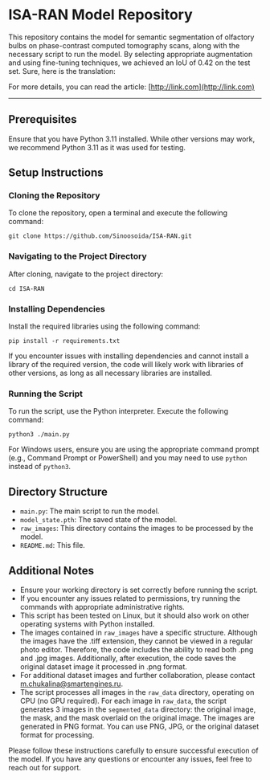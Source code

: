 
# ISA-RAN Model Repository

This repository contains the model for semantic segmentation of olfactory bulbs on phase-contrast computed tomography scans, along with the necessary script to run the model. By selecting appropriate augmentation and using fine-tuning techniques, we achieved an IoU of 0.42 on the test set. Sure, here is the translation:


For more details, you can read the article: [http://link.com](http://link.com)

---

## Prerequisites

Ensure that you have Python 3.11 installed. While other versions may work, we recommend Python 3.11 as it was used for testing.

## Setup Instructions

### Cloning the Repository

To clone the repository, open a terminal and execute the following command:
```
git clone https://github.com/Sinoosoida/ISA-RAN.git
```

### Navigating to the Project Directory

After cloning, navigate to the project directory:
```
cd ISA-RAN
```

### Installing Dependencies

Install the required libraries using the following command:
```
pip install -r requirements.txt
```
If you encounter issues with installing dependencies and cannot install a library of the required version, the code will likely work with libraries of other versions, as long as all necessary libraries are installed.

### Running the Script

To run the script, use the Python interpreter. Execute the following command:
```
python3 ./main.py
```
For Windows users, ensure you are using the appropriate command prompt (e.g., Command Prompt or PowerShell) and you may need to use `python` instead of `python3`.

## Directory Structure

- `main.py`: The main script to run the model.
- `model_state.pth`: The saved state of the model.
- `raw_images`: This directory contains the images to be processed by the model.
- `README.md`: This file.

## Additional Notes

- Ensure your working directory is set correctly before running the script.
- If you encounter any issues related to permissions, try running the commands with appropriate administrative rights.
- This script has been tested on Linux, but it should also work on other operating systems with Python installed.
- The images contained in `raw_images` have a specific structure. Although the images have the .tiff extension, they cannot be viewed in a regular photo editor. Therefore, the code includes the ability to read both .png and .jpg images. Additionally, after execution, the code saves the original dataset image it processed in .png format.
- For additional dataset images and further collaboration, please contact m.chukalina@smartengines.ru.
- The script processes all images in the `raw_data` directory, operating on CPU (no GPU required). For each image in `raw_data`, the script generates 3 images in the `segmented_data` directory: the original image, the mask, and the mask overlaid on the original image. The images are generated in PNG format. You can use PNG, JPG, or the original dataset format for processing.

Please follow these instructions carefully to ensure successful execution of the model. If you have any questions or encounter any issues, feel free to reach out for support.
